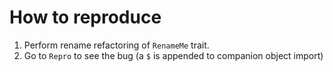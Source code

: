 # How to reproduce
1. Perform rename refactoring of `RenameMe` trait.
2. Go to `Repro` to see the bug (a `$` is appended to companion object import)